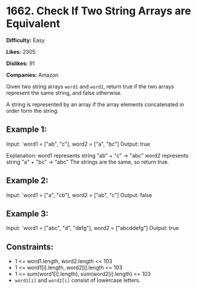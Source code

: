 # 1662. Check If Two String Arrays are Equivalent

**Difficulty:** Easy

**Likes:** 2305

**Dislikes:** 91

**Companies:** Amazon

Given two string arrays `word1` and `word2`, return true if the two arrays represent the same string, and false otherwise.

A string is represented by an array if the array elements concatenated in order form the string.

## Example 1:

Input: `word1 = ["ab", "c"], word2 = ["a", "bc"]
Output: true

Explanation:
word1 represents string "ab" + "c" -> "abc"
word2 represents string "a" + "bc" -> "abc"
The strings are the same, so return true.

## Example 2:

Input: `word1 = ["a", "cb"], word2 = ["ab", "c"]
Output: false

## Example 3:

Input: `word1  = ["abc", "d", "defg"], word2 = ["abcddefg"]
Output: true

## Constraints:

- 1 <= word1.length, word2.length <= 103
- 1 <= word1[i].length, word2[i].length <= 103
- 1 <= sum(word1[i].length), sum(word2[i].length) <= 103
- `word1[i]` and `word2[i]` consist of lowercase letters.
